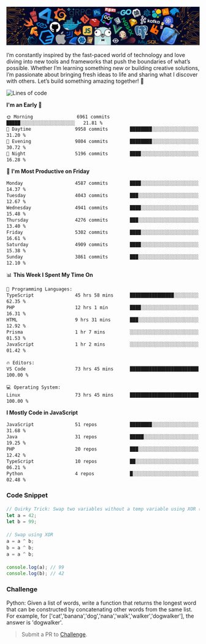 ![](https://github.com/0x3EF8/0x3EF8/raw/main/images/header_.png)

I’m constantly inspired by the fast-paced world of technology and love diving into new tools and frameworks that push the boundaries of what’s possible. Whether I’m learning something new or building creative solutions, I’m passionate about bringing fresh ideas to life and sharing what I discover with others. Let’s build something amazing together! 🚀

<!--START_SECTION:header-->
![Lines of code](https://img.shields.io/badge/From%20Hello%20World%20I%27ve%20Written-23.0%20million%20lines%20of%20code-blue)

**I'm an Early 🐤** 

```text
🌞 Morning                6961 commits        █████░░░░░░░░░░░░░░░░░░░░   21.81 % 
🌆 Daytime                9958 commits        ████████░░░░░░░░░░░░░░░░░   31.20 % 
🌃 Evening                9804 commits        ████████░░░░░░░░░░░░░░░░░   30.72 % 
🌙 Night                  5196 commits        ████░░░░░░░░░░░░░░░░░░░░░   16.28 % 
```
📅 **I'm Most Productive on Friday** 

```text
Monday                   4587 commits        ████░░░░░░░░░░░░░░░░░░░░░   14.37 % 
Tuesday                  4043 commits        ███░░░░░░░░░░░░░░░░░░░░░░   12.67 % 
Wednesday                4941 commits        ████░░░░░░░░░░░░░░░░░░░░░   15.48 % 
Thursday                 4276 commits        ███░░░░░░░░░░░░░░░░░░░░░░   13.40 % 
Friday                   5302 commits        ████░░░░░░░░░░░░░░░░░░░░░   16.61 % 
Saturday                 4909 commits        ████░░░░░░░░░░░░░░░░░░░░░   15.38 % 
Sunday                   3861 commits        ███░░░░░░░░░░░░░░░░░░░░░░   12.10 % 
```


📊 **This Week I Spent My Time On** 

```text
💬 Programming Languages: 
TypeScript               45 hrs 58 mins      ████████████████░░░░░░░░░   62.35 % 
PHP                      12 hrs 1 min        ████░░░░░░░░░░░░░░░░░░░░░   16.31 % 
HTML                     9 hrs 31 mins       ███░░░░░░░░░░░░░░░░░░░░░░   12.92 % 
Prisma                   1 hr 7 mins         ░░░░░░░░░░░░░░░░░░░░░░░░░   01.53 % 
JavaScript               1 hr 2 mins         ░░░░░░░░░░░░░░░░░░░░░░░░░   01.42 % 

🔥 Editors: 
VS Code                  73 hrs 45 mins      █████████████████████████   100.00 % 

💻 Operating System: 
Linux                    73 hrs 45 mins      █████████████████████████   100.00 % 
```

**I Mostly Code in JavaScript** 

```text
JavaScript               51 repos            ████████░░░░░░░░░░░░░░░░░   31.68 % 
Java                     31 repos            █████░░░░░░░░░░░░░░░░░░░░   19.25 % 
PHP                      20 repos            ███░░░░░░░░░░░░░░░░░░░░░░   12.42 % 
TypeScript               10 repos            ██░░░░░░░░░░░░░░░░░░░░░░░   06.21 % 
Python                   4 repos             █░░░░░░░░░░░░░░░░░░░░░░░░   02.48 % 
```




<!--END_SECTION:header-->

<!--START_SECTION:footer-->
### Code Snippet
```js
// Quirky Trick: Swap two variables without a temp variable using XOR (Works for numbers)
let a = 42;
let b = 99;

// Swap using XOR
a = a ^ b;
b = a ^ b;
a = a ^ b;

console.log(a); // 99
console.log(b); // 42
```
### Challenge
Python: Given a list of words, write a function that returns the longest word that can be constructed by concatenating other words from the same list. For example, for ['cat','banana','dog','nana','walk','walker','dogwalker'], the answer is 'dogwalker'.
<!--END_SECTION:footer-->
> Submit a PR to [Challenge](https://github.com/mrepol742/challenge/fork).
